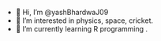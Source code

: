 - 👋 Hi, I’m @yashBhardwaJ09
- 👀 I’m interested in physics, space, cricket.
- 🌱 I’m currently learning R programming .
<!---
yashBhardwaJ09/yashBhardwaJ09 is a ✨ special ✨ repository because its `README.md` (this file) appears on your GitHub profile.
You can click the Preview link to take a look at your changes.
--->
